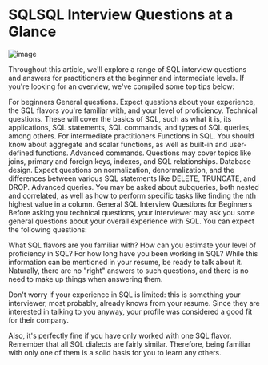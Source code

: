 # SQLSQL Interview Questions at a Glance

![image](https://github.com/user-attachments/assets/f659e78f-11d0-44a6-8b7e-4cd44c0b1174)

Throughout this article, we'll explore a range of SQL interview questions and answers for practitioners at the beginner and intermediate levels. If you're looking for an overview, we've compiled some top tips below:

For beginners
General questions. Expect questions about your experience, the SQL flavors you're familiar with, and your level of proficiency.
Technical questions. These will cover the basics of SQL, such as what it is, its applications, SQL statements, SQL commands, and types of SQL queries, among others.
For intermediate practitioners
Functions in SQL. You should know about aggregate and scalar functions, as well as built-in and user-defined functions.
Advanced commands. Questions may cover topics like joins, primary and foreign keys, indexes, and SQL relationships.
Database design. Expect questions on normalization, denormalization, and the differences between various SQL statements like DELETE, TRUNCATE, and DROP.
Advanced queries. You may be asked about subqueries, both nested and correlated, as well as how to perform specific tasks like finding the nth highest value in a column.
General SQL Interview Questions for Beginners
Before asking you technical questions, your interviewer may ask you some general questions about your overall experience with SQL. You can expect the following questions:

What SQL flavors are you familiar with?
How can you estimate your level of proficiency in SQL?
For how long have you been working in SQL?
While this information can be mentioned in your resume, be ready to talk about it. Naturally, there are no "right" answers to such questions, and there is no need to make up things when answering them.

Don't worry if your experience in SQL is limited: this is something your interviewer, most probably, already knows from your resume. Since they are interested in talking to you anyway, your profile was considered a good fit for their company.

Also, it's perfectly fine if you have only worked with one SQL flavor. Remember that all SQL dialects are fairly similar. Therefore, being familiar with only one of them is a solid basis for you to learn any others.
